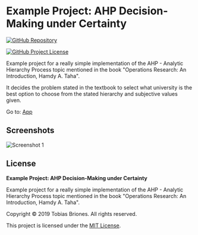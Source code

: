 # Example Project: AHP Decision-Making under Certainty

[![GitHub Repository](https://raw.githubusercontent.com/tobiasbriones/static/main/gh-badge.svg)](https://github.com/tobiasbriones/ep-ahp-decision-making-under-certainty)

[![GitHub Project License](https://img.shields.io/github/license/tobiasbriones/ep-ahp-decision-making-under-certainty.svg?style=flat-square)](https://github.com/tobiasbriones/ep-ahp-decision-making-under-certainty/blob/main/LICENSE)

Example project for a really simple implementation of the AHP - Analytic
Hierarchy Process topic mentioned in the book "Operations Research: An
Introduction, Hamdy A. Taha".

It decides the problem stated in the textbook to select what university is the
best option to choose from the stated hierarchy and subjective values given.

Go to: [App](https://ahp-decision-making-under-certainty.ep.dev.mathsoftware.engineer)

## Screenshots

![Screenshot 1](https://github.com/tobiasbriones/ep-ahp-decision-making-under-certainty/releases/download/v1.0.0/screenshot-1.png)

## License

**Example Project: AHP Decision-Making under Certainty**

Example project for a really simple implementation of the AHP - Analytic
Hierarchy Process topic mentioned in the book "Operations Research: An
Introduction, Hamdy A. Taha".

Copyright © 2019 Tobias Briones. All rights reserved.

This project is licensed under the [MIT License](./LICENSE).
